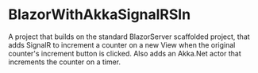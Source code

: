 # BlazorWithAkkaSignalRSln

A project that builds on the standard BlazorServer scaffolded project, that adds SignalR to increment a counter on a new View when the original counter's increment button is clicked.  Also adds an Akka.Net actor that increments the counter on a timer.
